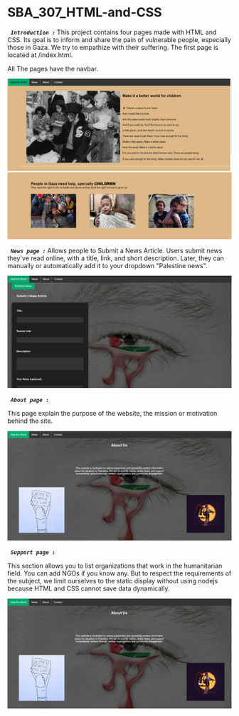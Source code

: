 # SBA_307_HTML-and-CSS

**_` Introduction :`_**
This project contains four pages made with HTML and CSS. Its goal is to inform and share the pain of vulnerable people, especially those in Gaza. We try to empathize with their suffering.
The first page is located at /index.html.

All The pages have the navbar.

![img1](images/img1.png)
![img1](images/img2.png)

**_` News page :`_**
Allows people to Submit a News Article.
Users submit news they've read online, with a title, link, and short description.
Later, they can manually or automatically add it to your dropdown "Palestine news".

![img1](images/img3.png)

**_` About page :`_**

This page explain the purpose of the website, the mission or motivation behind the site.

![img1](images/img4.png)

**_` Support page :`_**

This section allows you to list organizations that work in the humanitarian field. You can add NGOs if you know any. But to respect the requirements of the subject, we limit ourselves to the static display without using nodejs because HTML and CSS cannot save data dynamically.

![img1](images/img4.png)


